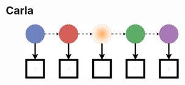 # Carla
<a name="logo"/>
<div align="center">
<img src="docs/src/assets/logo.svg" alt="Carla Logo" height="142"></img>
</a>
</div>
